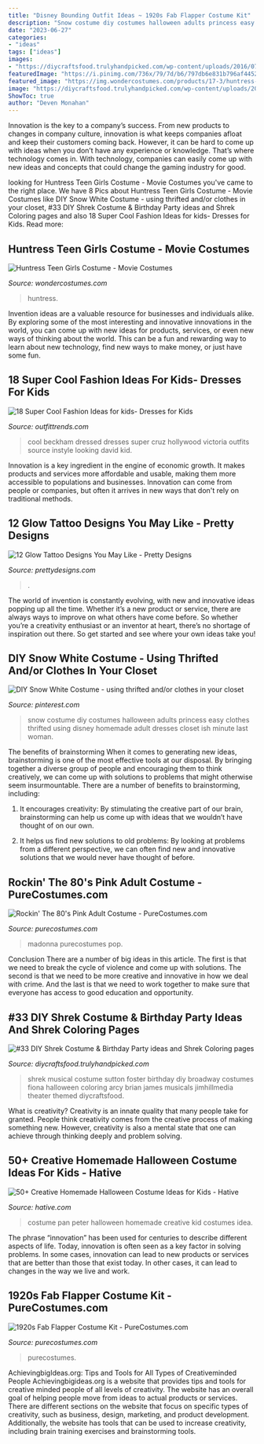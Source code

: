 ```yaml
---
title: "Disney Bounding Outfit Ideas ~ 1920s Fab Flapper Costume Kit"
description: "Snow costume diy costumes halloween adults princess easy clothes thrifted using disney homemade adult dresses closet ish minute last woman"
date: "2023-06-27"
categories:
- "ideas"
tags: ["ideas"]
images:
- "https://diycraftsfood.trulyhandpicked.com/wp-content/uploads/2016/07/Shrek-party-costume-idea_mg.jpg"
featuredImage: "https://i.pinimg.com/736x/79/7d/b6/797db6e831b796af44528bfdfe313ddb--snow-white-halloween-costume-halloween-costumes.jpg"
featured_image: "https://img.wondercostumes.com/products/17-3/huntress-teen-costume.jpg"
image: "https://diycraftsfood.trulyhandpicked.com/wp-content/uploads/2016/07/Shrek-party-costume-idea_mg.jpg"
ShowToc: true
author: "Deven Monahan"
---
```



Innovation is the key to a company’s success. From new products to changes in company culture, innovation is what keeps companies afloat and keep their customers coming back. However, it can be hard to come up with ideas when you don’t have any experience or knowledge. That’s where technology comes in. With technology, companies can easily come up with new ideas and concepts that could change the gaming industry for good.

	

		
looking for Huntress Teen Girls Costume - Movie Costumes you've came to the right place. We have 8 Pics about Huntress Teen Girls Costume - Movie Costumes like DIY Snow White Costume - using thrifted and/or clothes in your closet, #33 DIY Shrek Costume &amp; Birthday Party ideas and Shrek Coloring pages and also 18 Super Cool Fashion Ideas for kids- Dresses for Kids. Read more:
		
    
## Huntress Teen Girls Costume - Movie Costumes

<img loading=lazy src="https://img.wondercostumes.com/products/17-3/huntress-teen-costume.jpg" onerror="this.onerror=null;this.src='https://tse4.mm.bing.net/th?id=OIP.uyMs8pa58_OYlOvoGGygegHaKX&amp;pid=15.1';" alt="Huntress Teen Girls Costume - Movie Costumes">

_Source: wondercostumes.com_

>huntress. 

	

Invention ideas are a valuable resource for businesses and individuals alike. By exploring some of the most interesting and innovative innovations in the world, you can come up with new ideas for products, services, or even new ways of thinking about the world. This can be a fun and rewarding way to learn about new technology, find new ways to make money, or just have some fun.

    
## 18 Super Cool Fashion Ideas For Kids- Dresses For Kids

<img loading=lazy src="http://www.outfittrends.com/wp-content/uploads/2014/02/Cool-looking-kids.jpg" onerror="this.onerror=null;this.src='https://tse2.mm.bing.net/th?id=OIP.08zSw3Rpogouw_qEbqNBegAAAA&amp;pid=15.1';" alt="18 Super Cool Fashion Ideas for kids- Dresses for Kids">

_Source: outfittrends.com_

>cool beckham dressed dresses super cruz hollywood victoria outfits source instyle looking david kid. 

	

Innovation is a key ingredient in the engine of economic growth. It makes products and services more affordable and usable, making them more accessible to populations and businesses. Innovation can come from people or companies, but often it arrives in new ways that don't rely on traditional methods.

    
## 12 Glow Tattoo Designs You May Like - Pretty Designs

<img loading=lazy src="https://www.prettydesigns.com/wp-content/uploads/2015/01/Rose-Tattoo1.jpg" onerror="this.onerror=null;this.src='https://tse2.mm.bing.net/th?id=OIP.xc_GDB6EBb5ZpcGAB8YSKwHaJ4&amp;pid=15.1';" alt="12 Glow Tattoo Designs You May Like - Pretty Designs">

_Source: prettydesigns.com_

>. 

	

The world of invention is constantly evolving, with new and innovative ideas popping up all the time. Whether it’s a new product or service, there are always ways to improve on what others have come before. So whether you’re a creativity enthusiast or an inventor at heart, there’s no shortage of inspiration out there. So get started and see where your own ideas take you!

    
## DIY Snow White Costume - Using Thrifted And/or Clothes In Your Closet

<img loading=lazy src="https://i.pinimg.com/736x/79/7d/b6/797db6e831b796af44528bfdfe313ddb--snow-white-halloween-costume-halloween-costumes.jpg" onerror="this.onerror=null;this.src='https://tse2.mm.bing.net/th?id=OIP.gj-U5ueF6fhFU7f4XFJF4wHaLH&amp;pid=15.1';" alt="DIY Snow White Costume - using thrifted and/or clothes in your closet">

_Source: pinterest.com_

>snow costume diy costumes halloween adults princess easy clothes thrifted using disney homemade adult dresses closet ish minute last woman. 

	

The benefits of brainstorming
When it comes to generating new ideas, brainstorming is one of the most effective tools at our disposal. By bringing together a diverse group of people and encouraging them to think creatively, we can come up with solutions to problems that might otherwise seem insurmountable.
There are a number of benefits to brainstorming, including:

1. It encourages creativity: By stimulating the creative part of our brain, brainstorming can help us come up with ideas that we wouldn’t have thought of on our own.

2. It helps us find new solutions to old problems: By looking at problems from a different perspective, we can often find new and innovative solutions that we would never have thought of before.


    
## Rockin&#039; The 80&#039;s Pink Adult Costume - PureCostumes.com

<img loading=lazy src="https://www.purecostumes.com/mm5/graphics/00000001/U28223_full_1.jpg" onerror="this.onerror=null;this.src='https://tse1.mm.bing.net/th?id=OIP.3ncB0gxlAQ5kWE8kPtS_HgHaLO&amp;pid=15.1';" alt="Rockin&#039; The 80&#039;s Pink Adult Costume - PureCostumes.com">

_Source: purecostumes.com_

>madonna purecostumes pop. 

	

Conclusion
There are a number of big ideas in this article. The first is that we need to break the cycle of violence and come up with solutions. The second is that we need to be more creative and innovative in how we deal with crime. And the last is that we need to work together to make sure that everyone has access to good education and opportunity.

    
## #33 DIY Shrek Costume &amp; Birthday Party Ideas And Shrek Coloring Pages

<img loading=lazy src="https://diycraftsfood.trulyhandpicked.com/wp-content/uploads/2016/07/Shrek-party-costume-idea_mg.jpg" onerror="this.onerror=null;this.src='https://tse2.mm.bing.net/th?id=OIP.ZXm2di_yVVukpe24Iw4djQHaLZ&amp;pid=15.1';" alt="#33 DIY Shrek Costume &amp; Birthday Party ideas and Shrek Coloring pages">

_Source: diycraftsfood.trulyhandpicked.com_

>shrek musical costume sutton foster birthday diy broadway costumes fiona halloween coloring arcy brian james musicals jimhillmedia theater themed diycraftsfood. 

	

What is creativity?
Creativity is an innate quality that many people take for granted. People think creativity comes from the creative process of making something new. However, creativity is also a mental state that one can achieve through thinking deeply and problem solving.

    
## 50+ Creative Homemade Halloween Costume Ideas For Kids - Hative

<img loading=lazy src="https://hative.com/wp-content/uploads/2014/03/costumes-for-kids/2-peter-pan-kid-costume-idea.jpg" onerror="this.onerror=null;this.src='https://tse1.mm.bing.net/th?id=OIP.CLLoBF4Vpyz5D7pdZ_O2pgHaLW&amp;pid=15.1';" alt="50+ Creative Homemade Halloween Costume Ideas for Kids - Hative">

_Source: hative.com_

>costume pan peter halloween homemade creative kid costumes idea. 

	

The phrase “innovation” has been used for centuries to describe different aspects of life. Today, innovation is often seen as a key factor in solving problems. In some cases, innovation can lead to new products or services that are better than those that exist today. In other cases, it can lead to changes in the way we live and work.

    
## 1920s Fab Flapper Costume Kit - PureCostumes.com

<img loading=lazy src="https://www.purecostumes.com/mm5/graphics/00000001/F90405T_full_1.jpg" onerror="this.onerror=null;this.src='https://tse1.mm.bing.net/th?id=OIP.rlTYm5RJL3DpgRNEWF_xVAHaLO&amp;pid=15.1';" alt="1920s Fab Flapper Costume Kit - PureCostumes.com">

_Source: purecostumes.com_

>purecostumes. 

	

AchievingbigIdeas.org: Tips and Tools for All Types of Creativeminded People
Achievingbigideas.org is a website that provides tips and tools for creative minded people of all levels of creativity. The website has an overall goal of helping people move from ideas to actual products or services. There are different sections on the website that focus on specific types of creativity, such as business, design, marketing, and product development. Additionally, the website has tools that can be used to increase creativity, including brain training exercises and brainstorming tools.

